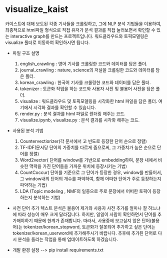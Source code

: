 # visualize_kaist

카이스트에 대해 보도된 각종 기사들을 크롤링하고, 그에 NLP 분석 기법들을 이용하여, 최종적으로 html파일 형식으로 직접 유저가 분석 결과를 직접 눌러보면서 확인할 수 있는 interactive graph를 만드는 프로젝트입니다. 워드클라우드와 토픽모델링은 visualize 폴더로 이동하여 확인하시면 됩니다.

- 파일 구조 설명
    1. english_crawling : 영어 기사를 크롤링한 코드와 데이터를 담은 폴더.
    2. journal_crawling : nature, science의 저널을 크롤링한 코드와 데이터를 담은 폴더.
    3. korean_crawling : 한국어 기사를 크롤링한 코드와 데이터를 담은 폴더.
    4. tokenizer : 토큰화 작업을 하는 코드와 사용자 사전 및 불용어 사전을 담은 폴더.
    5. visualize : 워드클라우드 및 토픽모델링을 시각화한 html 파일을 담은 폴더. 여기에서 시각화 결과를 확인할 수 있습니다.
    6. render.py : 분석 결과를 html 파일로 렌더링 해주는 코드.
    7. visualize.ipynb, visualize.py : 분석 결과를 시각화 해주는 코드.

- 사용된 분석 기법
  1. Countervectiorizer(각 문서에서 고 빈도로 등장한 단어 순으로 정렬)
  2. TF-IDF(문서당 단어의 가중치를 다르게 줌으로써, 그 가중치가 높은 순으로 단어를 정렬) 
  3. Word2vector( 단어를 window를 기반으로 embedding하여, 문장 내에서 비슷한 맥락을 가진 단어들을 가까운 위치에 등장시키는 기법) 
  4. CountCoccur( 단어를 기준으로 그 단어가 등장한 경우, window를 만들어서, 그 window내의 단어의 개수를 파악하여, 함께 어떠한 단어가 주로 등장하는지 파악하는 기법) 
  5. LDA (Topic modeling , NMF의 일종으로 주로 문장에서 어떠한 토픽이 등장하는지 분석하는 기법) 
 
 - 사전 단어 추가
   텍스트 분석은 불용어 제거와 사용자 사전 추가를 얼마나 잘 하느냐에 따라 성능이 매우 크게 달라집니다.
   하지만, 일일이 사람이 확인하면서 단어를 추가해야하기 때문에 한계가 존재합니다. 
   따라서, 사용중에 보고싶지 않은 단어(불용어)는 tokenizer/korean_stopword, 토큰화가 잘못되어 추가하고 싶은 단어는 tokenizer/korean_userword에 추가해주시기 바랍니다.
   추후에 추가된 단어로 다시 분석을 돌리는 작업을 통해 업데이트하도록 하겠습니다. 

- 개발 환경 설정
--> pip install requirements.txt
 
